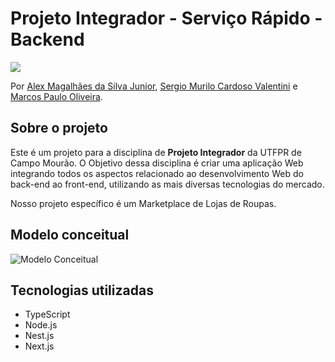 # Projeto Integrador - Serviço Rápido - Backend

<img src="https://img.shields.io/npm/l/react">

Por [Alex Magalhães da Silva Junior](https://www.github.com/MagalhaesExe), [Sergio Murilo Cardoso Valentini](https://www.github.com/Goosyx) e [Marcos Paulo Oliveira](https://github.com/Marcos953).

## Sobre o projeto

Este é um projeto para a disciplina de **Projeto Integrador** da UTFPR de Campo Mourão. O Objetivo dessa disciplina é criar uma aplicação Web integrando todos os aspectos relacionado ao desenvolvimento Web do back-end ao front-end, utilizando as mais diversas tecnologias do mercado.

Nosso projeto específico é um Marketplace de Lojas de Roupas.

## Modelo conceitual

![Modelo Conceitual](modelo-conceitual.png)

## Tecnologias utilizadas

- TypeScript
- Node.js
- Nest.js
- Next.js
